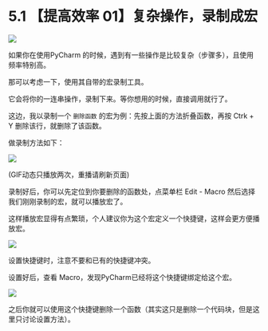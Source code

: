 # 5.1 【提高效率 01】复杂操作，录制成宏

![](http://image.iswbm.com/20200804124133.png)

如果你在使用PyCharm 的时候，遇到有一些操作是比较复杂（步骤多），且使用频率特别高。

那可以考虑一下，使用其自带的宏录制工具。

它会将你的一连串操作，录制下来。等你想用的时候，直接调用就行了。

这边，我以录制一个 `删除函数` 的宏为例：先按上面的方法折叠函数，再按 Ctrk + Y 删除该行，就删除了该函数。

做录制方法如下：

![](https://i.loli.net/2019/06/29/5d176e9ba92e916696.gif)

(GIF动态只播放两次，重播请刷新页面)

录制好后，你可以先定位到你要删除的函数处，点菜单栏 Edit - Macro 然后选择我们刚刚录制的宏，就可以播放宏了。

这样播放宏显得有点繁琐，个人建议你为这个宏定义一个快捷键，这样会更方便播放宏。

![](http://image.iswbm.com/20190629221224.png)

设置快捷键时，注意不要和已有的快捷键冲突。

设置好后，查看 Macro，发现PyCharm已经将这个快捷键绑定给这个宏。

![](http://image.iswbm.com/20190629221547.png)

之后你就可以使用这个快捷键删除一个函数（其实这只是删除一个代码块，但是这里只讨论设置方法）。

